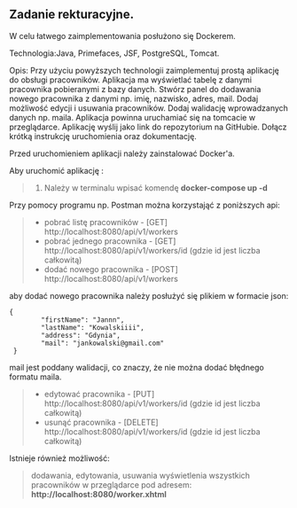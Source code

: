 ## Zadanie rekturacyjne.

W celu łatwego zaimplementowania posłużono się Dockerem.

Technologia:Java, Primefaces, JSF, PostgreSQL, Tomcat.


Opis: Przy użyciu powyższych technologii zaimplementuj prostą aplikację do obsługi pracowników. Aplikacja ma wyświetlać tabelę z danymi pracownika pobieranymi z bazy danych. Stwórz panel do dodawania nowego pracownika z danymi np. imię, nazwisko, adres, mail. Dodaj możliwość edycji i usuwania pracowników. Dodaj walidację wprowadzanych danych np. maila. Aplikacja powinna uruchamiać się na tomcacie w przeglądarce. Aplikację wyślij jako link do repozytorium na GitHubie. Dołącz krótką instrukcję uruchomienia oraz dokumentację.

Przed uruchomieniem aplikacji należy zainstalować Docker'a. 

Aby uruchomić aplikację :
> 1. Należy w terminalu wpisać komendę **docker-compose up -d**

Przy pomocy programu np. Postman można korzystająć z poniższych api:
> * pobrać listę pracowników - [GET] http://localhost:8080/api/v1/workers
> * pobrać jednego pracownika - [GET] http://localhost:8080/api/v1/workers/id   (gdzie id jest liczba całkowitą)
> * dodać nowego pracownika - [POST] http://localhost:8080/api/v1/workers

aby dodać nowego pracownika należy posłużyć się plikiem w formacie json:
```
{
        "firstName": "Jannn",
        "lastName": "Kowalskiiii",
        "address": "Gdynia",
        "mail": "jankowalski@gmail.com"
 }
 ```

 mail jest poddany walidacji, co znaczy, że nie można dodać błędnego formatu maila.
> * edytować pracownika - [PUT] http://localhost:8080/api/v1/workers/id   (gdzie id jest liczba całkowitą)
> * usunąć pracownika - [DELETE] http://localhost:8080/api/v1/workers/id  (gdzie id jest liczba całkowitą)


Istnieje również możliwość:
> dodawania,
> edytowania,
> usuwania
> wyświetlenia wszystkich pracowników w przeglądarce pod adresem:
> **http://localhost:8080/worker.xhtml**


